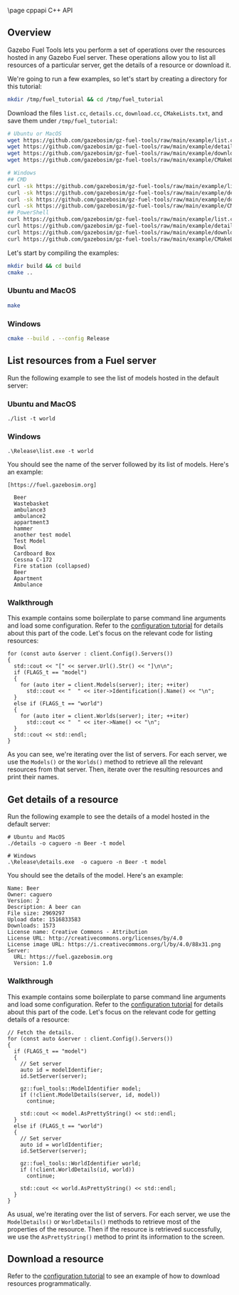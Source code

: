 \page cppapi C++ API

## Overview

Gazebo Fuel Tools lets you perform a set of operations over the resources
hosted in any Gazebo Fuel server. These operations allow you to list all
resources of a particular server, get the details of a resource or download it.

We're going to run a few examples, so let's start by creating a directory for
this tutorial:

```bash
mkdir /tmp/fuel_tutorial && cd /tmp/fuel_tutorial
```

Download the files `list.cc`, `details.cc`, `download.cc`,
`CMakeLists.txt`, and save them under `/tmp/fuel_tutorial`:

```bash
# Ubuntu or MacOS
wget https://github.com/gazebosim/gz-fuel-tools/raw/main/example/list.cc
wget https://github.com/gazebosim/gz-fuel-tools/raw/main/example/details.cc
wget https://github.com/gazebosim/gz-fuel-tools/raw/main/example/download.cc
wget https://github.com/gazebosim/gz-fuel-tools/raw/main/example/CMakeLists.txt

# Windows
## CMD
curl -sk https://github.com/gazebosim/gz-fuel-tools/raw/main/example/list.cc -o list.cc
curl -sk https://github.com/gazebosim/gz-fuel-tools/raw/main/example/details.cc -o details.cc
curl -sk https://github.com/gazebosim/gz-fuel-tools/raw/main/example/download.cc -o download.cc
curl -sk https://github.com/gazebosim/gz-fuel-tools/raw/main/example/CMakeLists.txt -o CMakeLists.txt
## PowerShell
curl https://github.com/gazebosim/gz-fuel-tools/raw/main/example/list.cc -o list.cc
curl https://github.com/gazebosim/gz-fuel-tools/raw/main/example/details.cc -o details.cc
curl https://github.com/gazebosim/gz-fuel-tools/raw/main/example/download.cc -o download.cc
curl https://github.com/gazebosim/gz-fuel-tools/raw/main/example/CMakeLists.txt -o CMakeLists.txt
```

Let's start by compiling the examples:

```bash
mkdir build && cd build
cmake ..
```

### Ubuntu and MacOS

```bash
make
```

### Windows

```bash
cmake --build . --config Release
```

## List resources from a Fuel server

Run the following example to see the list of models hosted in the default
server:

### Ubuntu and MacOS

`./list -t world`

### Windows

`.\Release\list.exe -t world`


You should see the name of the server followed by its list of models. Here's an
example:

```
[https://fuel.gazebosim.org]

  Beer
  Wastebasket
  ambulance3
  ambulance2
  appartment3
  hammer
  another test model
  Test Model
  Bowl
  Cardboard Box
  Cessna C-172
  Fire station (collapsed)
  Beer
  Apartment
  Ambulance
```

### Walkthrough

This example contains some boilerplate to parse command line arguments and load
some configuration. Refer to the [configuration tutorial](configuration.html)
for details about this part of the code. Let's focus on the relevant code for
listing resources:

```
for (const auto &server : client.Config().Servers())
{
  std::cout << "[" << server.Url().Str() << "]\n\n";
  if (FLAGS_t == "model")
  {
    for (auto iter = client.Models(server); iter; ++iter)
      std::cout << "  " << iter->Identification().Name() << "\n";
  }
  else if (FLAGS_t == "world")
  {
    for (auto iter = client.Worlds(server); iter; ++iter)
      std::cout << "  " << iter->Name() << "\n";
  }
  std::cout << std::endl;
}
```

As you can see, we're iterating over the list of servers. For each server, we
use the `Models()` or the `Worlds()` method to retrieve all the relevant
resources from that server. Then, iterate over the resulting resources and print
their names.

## Get details of a resource

Run the following example to see the details of a model hosted in the default
server:

```
# Ubuntu and MacOS
./details -o caguero -n Beer -t model

# Windows
.\Release\details.exe  -o caguero -n Beer -t model
```

You should see the details of the model.
Here's an example:

```
Name: Beer
Owner: caguero
Version: 2
Description: A beer can
File size: 2969297
Upload date: 1516833583
Downloads: 1573
License name: Creative Commons - Attribution
License URL: http://creativecommons.org/licenses/by/4.0
License image URL: https://i.creativecommons.org/l/by/4.0/88x31.png
Server:
  URL: https://fuel.gazebosim.org
  Version: 1.0
```

### Walkthrough

This example contains some boilerplate to parse command line arguments and load
some configuration. Refer to the [configuration tutorial](configuration.html)
for details about this part of the code. Let's focus on the relevant code for
getting details of a resource:

```
// Fetch the details.
for (const auto &server : client.Config().Servers())
{
  if (FLAGS_t == "model")
  {
    // Set server
    auto id = modelIdentifier;
    id.SetServer(server);

    gz::fuel_tools::ModelIdentifier model;
    if (!client.ModelDetails(server, id, model))
      continue;

    std::cout << model.AsPrettyString() << std::endl;
  }
  else if (FLAGS_t == "world")
  {
    // Set server
    auto id = worldIdentifier;
    id.SetServer(server);

    gz::fuel_tools::WorldIdentifier world;
    if (!client.WorldDetails(id, world))
      continue;

    std::cout << world.AsPrettyString() << std::endl;
  }
}
```

As usual, we're iterating over the list of servers. For each server, we
use the `ModelDetails()` or `WorldDetails()` methods to retrieve most of the
properties of the resource. Then if the resource is retrieved successfully, we
use the `AsPrettyString()` method to print its information to the screen.

## Download a resource

Refer to the
[configuration tutorial](configuration.html)
to see an example of how to download resources programmatically.
